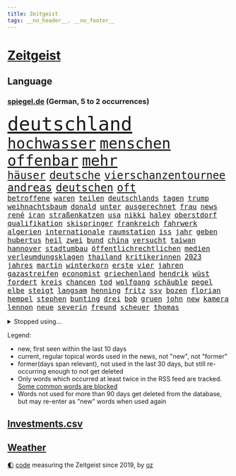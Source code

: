 ```yaml
---
title: Zeitgeist
tags: __no_header__, __no_footer__
---
```


# [Zeitgeist](https://oliz.io/zeitgeist/)

## Language

<h3><a href="https://www.spiegel.de" target="_blank">spiegel.de</a> (German, 5 to 2 occurrences)</h3>
<p style="font-family:monospace">
<span style="font-size:32pt"><a href="news_links.html#deutschland" class="current">deutschland</a></span>
<br>
<span style="font-size:25pt"><a href="news_links.html#hochwasser" class="new">hochwasser</a></span>
<span style="font-size:25pt"><a href="news_links.html#menschen" class="current">menschen</a></span>
<span style="font-size:25pt"><a href="news_links.html#offenbar" class="current">offenbar</a></span>
<span style="font-size:25pt"><a href="news_links.html#mehr" class="current">mehr</a></span>
<br>
<span style="font-size:18pt"><a href="news_links.html#häuser" class="current">häuser</a></span>
<span style="font-size:18pt"><a href="news_links.html#deutsche" class="current">deutsche</a></span>
<span style="font-size:18pt"><a href="news_links.html#vierschanzentournee" class="current">vierschanzentournee</a></span>
<span style="font-size:18pt"><a href="news_links.html#andreas" class="current">andreas</a></span>
<span style="font-size:18pt"><a href="news_links.html#deutschen" class="current">deutschen</a></span>
<span style="font-size:18pt"><a href="news_links.html#oft" class="current">oft</a></span>
<br>
<span style="font-size:12pt"><a href="news_links.html#betroffene" class="current">betroffene</a></span>
<span style="font-size:12pt"><a href="news_links.html#waren" class="current">waren</a></span>
<span style="font-size:12pt"><a href="news_links.html#teilen" class="current">teilen</a></span>
<span style="font-size:12pt"><a href="news_links.html#deutschlands" class="current">deutschlands</a></span>
<span style="font-size:12pt"><a href="news_links.html#tagen" class="current">tagen</a></span>
<span style="font-size:12pt"><a href="news_links.html#trump" class="current">trump</a></span>
<span style="font-size:12pt"><a href="news_links.html#weihnachtsbaum" class="current">weihnachtsbaum</a></span>
<span style="font-size:12pt"><a href="news_links.html#donald" class="current">donald</a></span>
<span style="font-size:12pt"><a href="news_links.html#unter" class="current">unter</a></span>
<span style="font-size:12pt"><a href="news_links.html#ausgerechnet" class="current">ausgerechnet</a></span>
<span style="font-size:12pt"><a href="news_links.html#frau" class="current">frau</a></span>
<span style="font-size:12pt"><a href="news_links.html#news" class="current">news</a></span>
<span style="font-size:12pt"><a href="news_links.html#rené" class="current">rené</a></span>
<span style="font-size:12pt"><a href="news_links.html#iran" class="current">iran</a></span>
<span style="font-size:12pt"><a href="news_links.html#straßenkatzen" class="new">straßenkatzen</a></span>
<span style="font-size:12pt"><a href="news_links.html#usa" class="current">usa</a></span>
<span style="font-size:12pt"><a href="news_links.html#nikki" class="current">nikki</a></span>
<span style="font-size:12pt"><a href="news_links.html#haley" class="current">haley</a></span>
<span style="font-size:12pt"><a href="news_links.html#oberstdorf" class="current">oberstdorf</a></span>
<span style="font-size:12pt"><a href="news_links.html#qualifikation" class="current">qualifikation</a></span>
<span style="font-size:12pt"><a href="news_links.html#skispringer" class="current">skispringer</a></span>
<span style="font-size:12pt"><a href="news_links.html#frankreich" class="current">frankreich</a></span>
<span style="font-size:12pt"><a href="news_links.html#fahrwerk" class="current">fahrwerk</a></span>
<span style="font-size:12pt"><a href="news_links.html#algerien" class="current">algerien</a></span>
<span style="font-size:12pt"><a href="news_links.html#internationale" class="current">internationale</a></span>
<span style="font-size:12pt"><a href="news_links.html#raumstation" class="current">raumstation</a></span>
<span style="font-size:12pt"><a href="news_links.html#iss" class="current">iss</a></span>
<span style="font-size:12pt"><a href="news_links.html#jahr" class="current">jahr</a></span>
<span style="font-size:12pt"><a href="news_links.html#geben" class="current">geben</a></span>
<span style="font-size:12pt"><a href="news_links.html#hubertus" class="current">hubertus</a></span>
<span style="font-size:12pt"><a href="news_links.html#heil" class="current">heil</a></span>
<span style="font-size:12pt"><a href="news_links.html#zwei" class="current">zwei</a></span>
<span style="font-size:12pt"><a href="news_links.html#bund" class="current">bund</a></span>
<span style="font-size:12pt"><a href="news_links.html#china" class="current">china</a></span>
<span style="font-size:12pt"><a href="news_links.html#versucht" class="current">versucht</a></span>
<span style="font-size:12pt"><a href="news_links.html#taiwan" class="current">taiwan</a></span>
<span style="font-size:12pt"><a href="news_links.html#hannover" class="current">hannover</a></span>
<span style="font-size:12pt"><a href="news_links.html#stadtumbau" class="new">stadtumbau</a></span>
<span style="font-size:12pt"><a href="news_links.html#öffentlichrechtlichen" class="current">öffentlichrechtlichen</a></span>
<span style="font-size:12pt"><a href="news_links.html#medien" class="current">medien</a></span>
<span style="font-size:12pt"><a href="news_links.html#verleumdungsklagen" class="new">verleumdungsklagen</a></span>
<span style="font-size:12pt"><a href="news_links.html#thailand" class="current">thailand</a></span>
<span style="font-size:12pt"><a href="news_links.html#kritikerinnen" class="new">kritikerinnen</a></span>
<span style="font-size:12pt"><a href="news_links.html#2023" class="current">2023</a></span>
<span style="font-size:12pt"><a href="news_links.html#jahres" class="current">jahres</a></span>
<span style="font-size:12pt"><a href="news_links.html#martin" class="current">martin</a></span>
<span style="font-size:12pt"><a href="news_links.html#winterkorn" class="new">winterkorn</a></span>
<span style="font-size:12pt"><a href="news_links.html#erste" class="current">erste</a></span>
<span style="font-size:12pt"><a href="news_links.html#vier" class="current">vier</a></span>
<span style="font-size:12pt"><a href="news_links.html#jahren" class="current">jahren</a></span>
<span style="font-size:12pt"><a href="news_links.html#gazastreifen" class="current">gazastreifen</a></span>
<span style="font-size:12pt"><a href="news_links.html#economist" class="current">economist</a></span>
<span style="font-size:12pt"><a href="news_links.html#griechenland" class="current">griechenland</a></span>
<span style="font-size:12pt"><a href="news_links.html#hendrik" class="current">hendrik</a></span>
<span style="font-size:12pt"><a href="news_links.html#wüst" class="current">wüst</a></span>
<span style="font-size:12pt"><a href="news_links.html#fordert" class="current">fordert</a></span>
<span style="font-size:12pt"><a href="news_links.html#kreis" class="current">kreis</a></span>
<span style="font-size:12pt"><a href="news_links.html#chancen" class="current">chancen</a></span>
<span style="font-size:12pt"><a href="news_links.html#tod" class="current">tod</a></span>
<span style="font-size:12pt"><a href="news_links.html#wolfgang" class="current">wolfgang</a></span>
<span style="font-size:12pt"><a href="news_links.html#schäuble" class="current">schäuble</a></span>
<span style="font-size:12pt"><a href="news_links.html#pegel" class="current">pegel</a></span>
<span style="font-size:12pt"><a href="news_links.html#elbe" class="current">elbe</a></span>
<span style="font-size:12pt"><a href="news_links.html#steigt" class="current">steigt</a></span>
<span style="font-size:12pt"><a href="news_links.html#langsam" class="current">langsam</a></span>
<span style="font-size:12pt"><a href="news_links.html#henning" class="current">henning</a></span>
<span style="font-size:12pt"><a href="news_links.html#fritz" class="new">fritz</a></span>
<span style="font-size:12pt"><a href="news_links.html#ssv" class="current">ssv</a></span>
<span style="font-size:12pt"><a href="news_links.html#bozen" class="new">bozen</a></span>
<span style="font-size:12pt"><a href="news_links.html#florian" class="current">florian</a></span>
<span style="font-size:12pt"><a href="news_links.html#hempel" class="new">hempel</a></span>
<span style="font-size:12pt"><a href="news_links.html#stephen" class="current">stephen</a></span>
<span style="font-size:12pt"><a href="news_links.html#bunting" class="new">bunting</a></span>
<span style="font-size:12pt"><a href="news_links.html#drei" class="current">drei</a></span>
<span style="font-size:12pt"><a href="news_links.html#bob" class="current">bob</a></span>
<span style="font-size:12pt"><a href="news_links.html#gruen" class="new">gruen</a></span>
<span style="font-size:12pt"><a href="news_links.html#john" class="current">john</a></span>
<span style="font-size:12pt"><a href="news_links.html#new" class="current">new</a></span>
<span style="font-size:12pt"><a href="news_links.html#kamera" class="current">kamera</a></span>
<span style="font-size:12pt"><a href="news_links.html#lennon" class="current">lennon</a></span>
<span style="font-size:12pt"><a href="news_links.html#neue" class="current">neue</a></span>
<span style="font-size:12pt"><a href="news_links.html#severin" class="new">severin</a></span>
<span style="font-size:12pt"><a href="news_links.html#freund" class="current">freund</a></span>
<span style="font-size:12pt"><a href="news_links.html#scheuer" class="new">scheuer</a></span>
<span style="font-size:12pt"><a href="news_links.html#thomas" class="current">thomas</a></span>
</p>
<details>
<summary>Stopped using...</summary>
<p class="former" style="font-size:12pt">
einwohner(1162) gäste(1162) waffen(1162) ebenfalls(1161) gerüchte(1161) kurs(1161) formel(1160) führende(1160) kabinett(1160) myanmar(1160) richten(1160) sekunden(1160) unabhängige(1160) verhältnis(1160) äußern(1160) entgegen(1159) großteil(1159) nachfolge(1159) paul(1159) stolz(1159) usregierung(1159) deutliche(1158) entlassung(1158) jury(1158) spdpolitiker(1158) zurzeit(1158) 44(1157) botschaft(1157) künftigen(1157) löhne(1157) nationen(1157) rainer(1157) software(1157) staatschef(1157) übergeben(1157) 12(1156) beschwerde(1156) bremen(1156) christine(1156) favoriten(1156) lebensmittel(1156) red(1156) vermehrt(1156) verzweifelt(1156) wales(1156) williams(1156) 04(1155) berufung(1155) brief(1155) keller(1155) radikal(1155) widerspruch(1155) babys(1154) dachte(1154) englischen(1154) gesamte(1154) gesunken(1154) pocht(1154) standen(1154) altes(1153) atmosphäre(1153) blockiert(1153) international(1153) konfrontiert(1153) kritisierte(1153) polizist(1153) unterricht(1153) vergeben(1153) völlig(1153) übt(1153) album(1152) internen(1152) kurzem(1152) mönchengladbach(1152) wehren(1152) wären(1152) brauchte(1151) dadurch(1151) pressestimmen(1151) trennung(1151) träumen(1151) untersuchen(1151) werder(1151) bus(1150) heftig(1150) verschiebt(1150) wirtschaftlichen(1150) übernahme(1150) demonstrationen(1149) ursachen(1149) abgehört(1148) fußballprofi(1148) restaurants(1148) vorstoß(1148) engagement(1147) sperrt(1147) armut(1146) dementiert(1146) 1500(1145) bande(1145) moment(1145) triumph(1145) extremen(1144) ausgeliefert(1143) trafen(1143) weite(1143) bedeutung(1142) einreise(1142) ermittlern(1142) konkrete(1141) presse(1141) ministerium(1140) schnellen(1140) skeptisch(1140) gaben(1139) nase(1139) wahrscheinlich(1139) weckt(1139) hinten(1138) letztes(1138) sitzung(1138) abgelehnt(1137) erschießt(1137) politikerin(1137) müsste(1136) auflagen(1135) katholischen(1132) streitet(1131) vorgegangen(1131) klimaziele(1129) rentner(1129) wendet(1129) ähnlich(1129) klasse(1128) gelandet(1127) begrüßt(1126) gefühl(1126) herausforderung(1120) schock(1117) koalitionspartner(1115) empfangen(1109) missbrauchs(1102) sammeln(1101) regelmäßig(1084) dankt(1075) westliche(1042) vormarsch(1027) carlos(1007) finanziert(957) spiegelreporter(919) videoaufnahmen(914) lehren(911) lebensmitteln(899) novak(897) belastung(896) insbesondere(877) verurteilung(876) superstars(857) konzerns(852) unterdrückung(850) vermitteln(790) einschätzungen(789) zentralen(787) oppositionsführer(776) 200000(774) mond(774) rosa(769) hals(764) gletscher(756) verabschieden(728) verletzung(728) 87(722) hochzeit(715) ersatz(711) getreten(708) verkündete(704) kitas(703) einrichtungen(702) verringern(699) geschenk(690) spielern(687) entführung(686) krankheiten(675) transparenz(664) versagen(656) 40000(654) fern(645) schneiden(641) gefangenschaft(635) 34(632) eingetroffen(630) iranische(629) hochrangigen(627) künstlerin(625) königsklasse(617) pole(616) zusätzlich(605) regieren(591) filialen(588) recherchen(581) jubel(580) verhängnis(575) konzerte(569) computer(567) viral(566) bgh(561) stockholm(559) kandidat(556) bedarf(554) mitarbeitende(552) sexuell(548) drin(545) idol(539) schwimmen(536) partnerin(534) valley(534) deutsch(527) verzeichnet(527) 27jährige(523) entfernen(519) nennen(519) ausgewertet(518) usmilitär(518) rettungsaktion(517) kämpferisch(513) vernichtet(509) verträge(509) fpö(508) revolution(504) drohnenangriff(501) nachhaltigkeit(495) aufstand(491) nation(491) fronten(490) mithalten(490) ganzes(480) sicherer(478) fische(468) verurteilter(468) eingreifen(467) tagelang(467) telekom(467) stephan(465) erzielte(462) kita(458) konten(448) drohung(447) nationaltrainer(446) schottische(442) beobachter(439) scheinbar(439) grenzgebiet(438) eineinhalb(428) sparkurs(428) belege(425) kulissen(425) männliche(422) verurteilten(422) entführen(420) übergewicht(420) rückstand(419) parolen(418) meldungen(417) höchst(414) carter(413) manipuliert(413) lateinamerika(411) parallel(411) erfolgsrezept(405) vodafone(402) leere(401) spacex(401) kritisierten(396) äußerung(396) bamberg(393) bedienen(393) abbauen(388) verbrenner(386) transportiert(383) ausharren(382) mitgliedern(380) abwehr(378) russell(378) abgründe(377) schränken(371) mexikanischen(370) djokovic(369) strafanzeige(366) kurzzeitig(365) arbeitsplätze(360) fachkräften(360) ubahn(359) kieler(354) ähnliche(354) vergab(350) krawallen(346) pedro(346) erfährt(345) 28jähriger(342) applaus(340) emotionale(338) erfolgreiche(337) kreativer(337) demonstriert(335) springen(332) 31jährige(330) sorgten(330) flasche(329) mischt(329) ricarda(329) reihen(326) geschäften(325) temperatur(324) zwingt(324) linda(322) junta(321) heiligen(320) leopard(320) siege(317) gravierende(312) niederländischen(311) pilotprojekt(305) angemeldet(304) highlight(304) manöver(304) 140(303) generäle(302) media(301) parteispitze(301) lokale(300) verzögerung(300) anderswo(299) dhl(298) elektrisch(296) azubis(295) saintgermain(295) bemühen(292) detail(290) coup(287) warnte(285) autoindustrie(284) feinstaub(284) hamilton(284) lewis(284) vereinten(283) verlegen(280) beigetragen(278) rekonstruieren(278) chemikalien(276) gestreikt(276) mischung(276) vorfahren(276) verstappen(275) wallace(275) kreuz(274) rio(274) angenommen(273) betreiben(273) glücklicher(273) verwüstet(272) gesprächen(270) transformation(268) qualifying(267) ferrari(266) begeben(264) bundesligist(259) parlamentswahlen(259) mitgründer(258) f(257) genaue(254) diplomatische(253) ac(252) drama(252) angelegenheit(251) rohstoff(250) wirksam(250) aussterben(249) imran(249) sofortiger(246) veränderungen(246) mädchens(245) drohte(244) behaupten(243) gesundheitlichen(241) kleinflugzeug(241) verlobt(240) schottischen(239) konrad(238) leclerc(238) schwachstelle(238) unterbricht(238) kosovo(237) durchgesetzt(236) absolute(235) depp(235) stolpern(235) niedergestochen(233) 33jähriger(232) fühle(232) horror(230) kennedy(230) nachts(230) turin(226) erging(224) großrazzia(223) luxus(222) bka(221) straßenverkehr(221) gefangenenaustausch(219) erzieher(215) formuliert(215) menschenmenge(215) erbschaftsteuer(214) vergebung(214) hamburgs(213) aufsteiger(211) etablierten(211) expertengremium(211) 83(209) testspiel(209) leuten(207) militante(207) zeitungen(207) füße(206) todesfälle(206) gehandelt(202) motorräder(202) 9(200) psychische(200) drohnenangriffe(198) prime(198) migrationsdebatte(197) natürliche(197) chaotischen(196) mangelware(195) verzögert(195) rocky(194) partien(193) ankurbeln(192) gegenmittel(192) conference(191) kalender(191) 29jährige(190) beckenbauer(190) gerücht(190) objekte(188) ämtern(188) lukas(187) schläge(187) stichwahl(187) tritte(187) einzusetzen(186) fotografieren(184) genießt(184) qualifiziert(184) versagte(184) gelte(183) ngos(182) sizilien(182) +(181) schlucht(181) frühestens(180) herkunft(180) beseitigen(179) aufgetreten(178) kurti(178) wal(178) kette(177) model(177) nachtzug(177) älterer(177) abenteuer(176) schirdewan(175) verrückt(175) moschee(174) sánchez(173) basis(172) überlegen(172) defizite(171) jannik(171) kurve(171) sinner(171) asylstreit(170) missstände(170) havertz(169) schwamm(169) geheimen(168) langjährigen(168) spezielles(167) abends(166) kohlenstoff(166) neudelhi(166) erzwingen(165) gesellschaftliche(164) standuppaddling(164) vox(164) amazonas(163) vorlegen(163) weltspitze(163) awards(162) greta(162) thunberg(162) busfahrer(161) gequält(160) sensationell(160) abu(159) fahnden(157) standorte(157) flieger(155) iraner(155) bahrain(154) liebeserklärung(154) tiefsee(154) erschöpfung(153) exnationalspielerin(153) lagerhalle(153) ross(153) vermieden(153) verunsicherung(153) thriller(152) entfacht(151) soziologe(151) kippe(150) verräter(150) gratulierte(149) gutachter(148) eingang(147) vermittelt(147) ausfällt(146) kirchen(146) militärisch(146) vormittag(146) kühlen(145) beliebten(144) dominanz(144) helgoland(144) therapie(144) bolsonaro(143) dhabi(143) g20gipfel(143) jair(143) neugeborenen(142) ausgetauscht(141) autofrei(141) geklettert(141) hannes(141) sicherheitsmaßnahmen(141) sicheren(140) antwortet(139) glamour(139) kriegsende(139) wichtigstes(139) bremste(138) bemerkenswert(137) emden(137) sofortige(137) verwahrt(137) comedy(136) di(136) gesellschaften(136) krisentreffen(136) syndrom(136) adenauer(135) belästigungen(134) öffnungszeiten(134) geglückt(133) lando(133) mittelalter(133) norris(133) fashion(132) week(132) einbürgerung(131) entkam(131) expartnerin(131) rauf(131) rechtsextremist(131) stritten(131) folter(130) höxter(130) psyche(130) beschimpfungen(129) krähen(129) überragenden(129) butter(128) russlandpolitik(128) spürbare(127) übermäßig(127) blatt(126) schaf(126) unerwartete(126) albtraum(125) einsteigen(125) ergebnissen(125) schrauben(125) gottschalk(124) jetski(124) rätselt(124) zweifelt(124) aufgegriffen(123) forschenden(123) mobiles(123) abgerissen(122) kindesmissbrauch(122) nationalgarde(121) orientieren(121) rasche(121) antónio(120) dfbteams(120) dich(120) inka(120) argentinier(119) fußballgeschichte(119) kranke(119) gehetzt(118) verbrauchen(118) usrapper(117) autofrachter(116) militärhilfe(116) militärjunta(116) reinen(116) thesen(116) tätig(116) wohnmobile(116) ewigen(115) kapitol(115) vertritt(115) effekte(114) unterzahl(114) 01(113) einbüßen(113) rechtspopulist(113) saisonsieg(113) schrecklichen(113) zinserhöhungen(113) überraschendes(113) austria(112) betrogen(112) eingeschlossen(112) inside(112) panama(112) überfallen(112) posts(111) tänzer(111) verzockt(111) zigtausende(111) überwacht(111) 42(110) bevorsteht(110) mannschaften(110) klimafonds(109) sittenwächtern(109) vorrunde(109) wmaus(109) angezogen(108) topstürmer(108) mehrwertsteuer(107) sangen(107) straflager(107) usamerikanerin(107) american(106) erschöpft(106) freilassen(106) loben(106) 03(105) roter(105) grundschulen(104) nationaltrainerin(104) panikattacken(103) flüchtigen(101) konsequent(101) säugling(101) mumien(100) rätselhafte(100) umverteilung(100) auswirkt(99) bundesligaspiel(98) leide(98) rtl(98) harmlos(97) vergewaltigungsvorwürfe(97) wohnort(97) bundesfinanzministerium(96) johann(96) schuldfähig(94) sicherungsverwahrung(94) wilfried(94) dient(93) hurrikan(93) jahrhunderts(93) stiegen(93) sticht(92) 35000(91) a$ap(91) auktionshaus(91) dröge(91) total(91) verschenkt(91) vettel(91) 71(90) legitimität(90) motiviert(90) arbeitszeiten(89) bricsgruppe(89) krisengipfel(89) traurigen(89) unbehelligt(89) übergriffigen(89) abmahnung(88) jahrhunderten(88) schlagerstar(88) schutzmaßnahmen(88) unabhängig(88) verfahrens(88) infektionszahlen(87) letztlich(87) rki(87) privatleben(86) prothese(86) toyota(86) weste(86) aufwenden(85) bars(85) bekanntwerden(85) doppelspitze(85) erinnerungskultur(85) frisches(85) mehrwertsteuersenkung(85) rettern(85) ungewisse(85) ausgangssperre(84) ehrlichkeit(84) gastronomie(84) menschenhändler(84) mietern(84) mützenich(84) pflichtsieg(84) rolf(84) tadelt(83) vollstreckt(83) derlei(82) ecke(82) hetzschrift(82) lindern(82) son(82) terry(82) verfassungsrichter(82) zurückhaltend(82) bundesfinanzminister(81) empfindliche(81) entladen(81) fiat(81) selbstbewusstsein(81) videoanalyse(81) bradley(80) cooper(80) drohnenschwärmen(80) exradprofi(80) geworben(80) gou(80) host(80) johannesburg(80) kickl(80) maestro(80) militärmanöver(80) politikwechsel(80) ullrich(80) chile(79) kapitolsturm(79) schnelles(79) sechziger(79) bezahlbare(78) geheiratet(78) nachgedacht(78) nette(78) 5g(77) festgehaltenen(77) jahrtausendealte(77) tonight(77) ultimative(77) bejubelt(76) cybersicherheit(76) hurra(75) verliebt(75) abfuhr(74) bundesverband(74) chip(74) co₂ausstoß(74) gelobt(74) krankenhausessen(74) nagel(74) arddoku(73) außerplanmäßig(73) beurteilt(73) dankbar(73) fasst(73) gebohrt(73) gefängnisstrafen(73) jubiläum(73) kaffeemaschinen(73) pinto(73) rui(73) schieflage(73) schwäbischen(73) stresstest(73) tabakkonzern(73) vogelgrippe(73) bulls(72) demokratischer(72) formel1saison(72) passion(72) wrackteile(72) agierten(71) bullys(71) gestiegene(71) wemding(71) xl(71) überrumpelt(71) außenbecken(70) bequem(70) hartmut(70) linkenpolitiker(70) schenkt(70) auskommen(69) ausstellung(69) entkräften(69) massenproteste(69) mitmenschen(69) rettungsarbeiten(69) verbraucherzentrale(69) älterwerden(69) denver(68) eingerichtet(68) gogh(68) halfen(68) klebstoff(68) regulären(68) straßentunnel(68) ausgegangen(67) nahostexperte(67) schlicht(67) spiegelleser(67) vierjährige(67) 43(66) migrantinnen(66) risikogruppen(66) wilderei(66) angeschlossen(65) duo(65) hundertjährigen(65) prekär(65) tauchten(65) untergegangen(65) unternehmens(65) zuverlässig(65) adnoc(64) asyldebatte(64) euparlaments(64) guirassy(64) serhou(64) vorausgegangen(64) ölriese(64) beleidigen(63) billige(63) ebay(63) gelitten(63) nachhaltiger(63) visum(63) aktiven(62) eugelder(62) kundgebungen(62) mobilfunknetze(62) schroff(62) tresen(62) verleihen(62) whisky(62) gedrosselt(61) geldautomatensprenger(61) geldautomatensprengern(61) siebzigerjahre(61) totgeglaubten(61) uaw(61) verbesserte(61) gewünschten(60) grünenfraktionschefin(60) landespolitiker(60) tsunami(60) turbulenzen(60) umsteuern(60) litten(59) populären(59) preisbremsen(59) sammelklage(59) schreibe(59) würgen(59) aktionsplan(58) bas(58) symbolfigur(58) central(57) demos(57) exemplare(57) fußballeuropameisterschaft(57) jüngster(57) lebensgefährten(57) pristina(57) rotgrüne(57) schaufenster(57) diente(56) punktgewinn(56) solarbranche(56) trainierte(56) türmen(56) versöhnt(56) geräuschen(55) gütersloh(55) krisenstab(55) opioide(55) revolver(55) sinnkrise(55) tagesordnung(55) thiele(55) angerufen(54) aufmarschieren(54) husten(54) kifirma(54) p(54) spot(54) belit(53) experimente(53) goetheinstitut(53) historischem(53) kampfs(53) manches(53) mitgebrachte(53) onay(53) pauschale(53) waldstück(53) betonte(52) gitarre(52) jugendfußball(52) migrationsfrage(52) weiterzubauen(52) 35jähriger(51) haushaltssperre(51) kundgebung(51) migrationshintergrund(51) milliardärs(51) mächtiger(51) zukunftssorgen(51) auftakttag(50) cups(50) delfine(50) differenzen(50) medienberichte(50) vorlesung(50) akten(49) busunglück(49) exspielers(49) krankenhaustransparenzgesetz(49) leader(49) rundfahrten(49) susan(49) gekapert(48) geraerts(48) karel(48) krebsdiagnose(48) körperteile(48) videobotschaft(48) wachsende(48) antje(47) bewilligt(47) erschnüffeln(47) lawrence(47) mehrwertsteuerbetrug(47) tagelanger(47) verfängt(47) verschreckt(47) benachteiligte(46) glückwünsche(46) night(46) propalästinensischen(46) schiffes(46) schwärmten(46) silicon(46) bellen(45) kursierten(45) neuregelung(45) preisträger(45) verkörperte(45) wahlerfolg(45) erschreckende(44) misstrauensvotum(44) prangern(44) straßenbahnen(44) traditionsmarke(44) cyberangriffe(43) nouripour(43) rechtsnationalen(43) verbots(43) nochmals(42) preisdeckel(42) schlange(42) tausendmal(42) uneins(42) gewölbe(41) hamasisraelkrieg(41) islamismus(41) jahrhundertcoup(41) kassierte(41) langfristigen(41) sabrina(41) speziell(41) vertraulichen(41) abwanderung(40) bedrohten(40) chefposten(40) kopfverletzungen(40) mancherorts(40) solidaritätsbesuch(40) wunderschönen(40) zerstörungen(40) abscheuliche(39) auswirkung(39) beten(39) glaubens(39) hof(39) noam(39) özil(39) ausgepfiffen(38) bilanzen(38) afghanen(37) afghaninnen(37) freigelassener(37) geiselhaft(37) helfe(37) präsidentenamt(37) strikte(37) fußballnation(36) härteste(36) kontrollpunkt(36) nahostmission(36) sean(36) cricketwm(35) haushaltsausschuss(35) radfahrerinnen(35) stadtrivalen(35) suzanne(35) vereinbart(35) 190(34) 2005(34) andrzej(34) duda(34) fürchteten(34) sisi(34) versammelt(34) acapulco(33) bewegenden(33) bundeskabinett(33) bundesligaspiele(33) erkannt(33) hamasgeisel(33) otis(33) delegierten(32) horrende(32) nordkoreanischen(32) schacht(32) schulhöfen(32) tödliches(32) wahlgang(32) 1926(31) adami(31) macallan(31) raketenangriffen(31) vorrat(31) 15gradziel(30) israelgaza(30) actionheld(29) austin(29) bewachen(29) einwände(29) klafft(29) nuggets(29) prägt(29) stadionverbot(29) süd(29) voranbringen(29) bomben(28) dingfest(28) eingehalten(28) eingetauscht(28) finanzierte(28) informierte(28) mutterpartei(28) passenden(28) praktikum(27) r(27) signakrise(27) autonomiebehörde(26) fußballemqualifikation(26) inspiriert(26) kostüme(26) netzbetreiber(26) seeleute(26) unterhändler(26) versorgen(26) aussetzen(25) genügt(25) halbmond(25) kaputt(25) nationalteams(25) paddeln(25) requisiten(25) stolla(25) annette(24) einmalig(24) kurschus(24) pfau(24) sinnvolle(24) topmanager(24) gläubigen(23) lohnerhöhungen(23) myanmars(23) möbel(23) oberhalb(23) situationen(23) squid(23) adele(22) afdabgeordneter(22) ekdratsvorsitzende(22) evangelischen(22) fortuna(22) glasgow(22) jungtiere(22) spdfraktionschef(22) vertuscht(22) virtuelle(22) wandert(22) zuckersteuer(22) befreiten(21) blamage(21) durchgereicht(21) embargo(21) grönemeyer(21) mitverantwortung(21) rechtsrockkonzert(21) ringo(21) spionagesatelliten(21) unlängst(21) ölstaaten(21) ablösung(20) flüchtender(20) friedlich(20) ic(20) itsysteme(20) jahrelanger(20) rechtlich(20) sensationellen(20) wiederbelebt(20) zwölfte(20) antisemitischem(19) gerüstet(19) levy(19) schwachstellen(19) wertvollste(19) aufwand(18) elektrowende(18) extrainer(18) gefangener(18) glyphosat(18) glyphosatprozess(18) judenhasses(18) landesweite(18) offensivspieler(18) untermauern(18) verletze(18) wetten(18) beschleunigung(17) dfbtor(17) friedensbewegte(17) gehackt(17) geräten(17) haken(17) kurios(17) nämlich(17) propalästinensischer(17) schifakrankenhaus(17) stammsitz(17) städtetag(17) waffenlager(17) wiederherstellen(17) armeeangaben(16) buchs(16) konzepte(16) zweistaatenlösung(16) kostenlos(15) seepferdchen(15) bezahlung(14) blutigem(14) championsleaguespiel(14) kenner(14) plane(14) saisonabschluss(14) verkommen(14) werneke(14) überlastung(14) bedingt(13) erdogan(13) klammert(13) marvin(13) netflixserie(13) rebecca(13) siegerin(13) sortieren(13) alejo(12) berühmter(12) eier(12) finanzieren(12) ließe(12) spätestens(12) verfassungsgerichtsurteil(12) verity(12) vidalquadras(12) faktoren(11) heilsam(11) irischer(11) krankenhausreform(11)
</p>
</details>
<p>Legend:
<ul>
<li><span class="new">new</span>, first seen within the last 10 days</li>
<li><span class="current">current</span>, regular topical words used in the news, not "new", not "former"</li>
<li><span class="former">former(days span relevant)</span>, not used in the last 30 days, but still re-occurring enough to not get deleted</li>
<li>Only words which occurred at least twice in the RSS feed are tracked. <a href="language/filters.py">Some common words are blocked</a></li>
<li>Words not used for more than 90 days get deleted from the database, but may re-enter as "new" words when used again</li>
</ul>
</p>

## [Investments](investments.html)[.csv](investments.csv)

## [Weather](weather.html)

<footer>
<a href="javascript:toggleTheme()" class="nav">🌓</a>
<a href="https://github.com/ooz/zeitgeist">code</a> measuring the Zeitgeist since 2019, by <a href="https://oliz.io">oz</a>
</footer>
